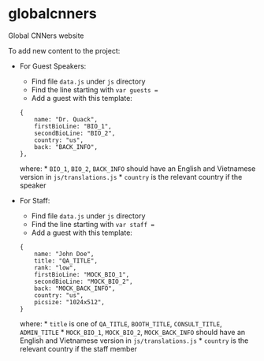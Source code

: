 globalcnners
============

Global CNNers website

To add new content to the project:

* For Guest Speakers:
    * Find file ```data.js``` under ```js``` directory
    * Find the line starting with ```var guests =```
    * Add a guest with this template:
    ```
    {
        name: "Dr. Quack",
        firstBioLine: "BIO_1",
        secondBioLine: "BIO_2",
        country: "us",
        back: "BACK_INFO",
    },
    ```
    where:
        * ```BIO_1```, ```BIO_2```, ```BACK_INFO``` should have an English and Vietnamese version in ```js/translations.js```
        * ```country``` is the relevant country if the speaker

* For Staff:
    * Find file ```data.js``` under ```js``` directory
    * Find the line starting with ```var staff =```
    * Add a guest with this template:
    ```
    {
        name: "John Doe",
        title: "QA_TITLE",
        rank: "low",
        firstBioLine: "MOCK_BIO_1",
        secondBioLine: "MOCK_BIO_2",
        back: "MOCK_BACK_INFO",
        country: "us",
        picsize: "1024x512",
    }
    ```
    where:
        * ```title``` is one of ```QA_TITLE```, ```BOOTH_TITLE```, ```CONSULT_TITLE```, ```ADMIN_TITLE```
        * ```MOCK_BIO_1```, ```MOCK_BIO_2```, ```MOCK_BACK_INFO``` should have an English and Vietnamese version in ```js/translations.js```
        * ```country``` is the relevant country if the staff member